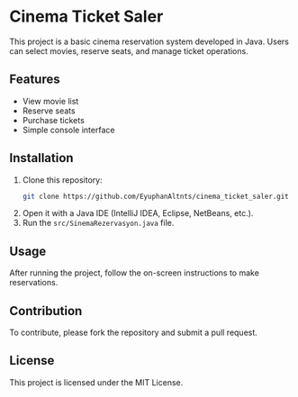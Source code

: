 # Cinema Ticket Saler

This project is a basic cinema reservation system developed in Java. Users can select movies, reserve seats, and manage ticket operations.

## Features
- View movie list
- Reserve seats
- Purchase tickets
- Simple console interface

## Installation
1. Clone this repository:
   ```sh
   git clone https://github.com/EyuphanAltnts/cinema_ticket_saler.git
   ```
2. Open it with a Java IDE (IntelliJ IDEA, Eclipse, NetBeans, etc.).
3. Run the `src/SinemaRezervasyon.java` file.

## Usage
After running the project, follow the on-screen instructions to make reservations.

## Contribution
To contribute, please fork the repository and submit a pull request.

## License
This project is licensed under the MIT License.

